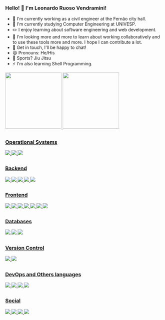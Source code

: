 ### Hello! 👋 I'm Leonardo Ruoso Vendramini!

- 🔭 I'm currently working as a civil engineer at the Fernão city hall.
- 🌱 I'm currently studying Computer Engineering at UNIVESP.
- ✏️ I enjoy learning about software engineering and web development.
- 👯 I'm looking more and more to learn about working collaboratively and to use these tools more and more. I hope I can contribute a lot.
- 💬 Get in touch, I'll be happy to chat!
- 😄 Pronouns: He/His
- 🥋 Sports? Jiu Jitsu
- ⚡ I'm also learning Shell Programming.

<div>
  <a href="https://github.com/leorv">
  <img height="180em" src="https://github-readme-stats.vercel.app/api?username=leorv&show_icons=true&theme=dark&include_all_commits=true&count_private=true"/>
  <img height="180em" src="https://github-readme-stats.vercel.app/api/top-langs/?username=leorv&layout=compact&langs_count=7&theme=dark"/>
</div>
  
##
  ### Operational Systems
  
  <div>
    <img src="https://img.shields.io/badge/Ubuntu-E95420?style=for-the-badge&logo=ubuntu&logoColor=white">
    <img src="https://img.shields.io/badge/Windows-0078D6?style=for-the-badge&logo=windows&logoColor=white">
    <img src="https://img.shields.io/badge/Android-3DDC84?style=for-the-badge&logo=android&logoColor=white">
  </div>
  
  ##
  
  ### Backend
  
<div>
  <img src="https://img.shields.io/badge/.NET-5C2D91?style=for-the-badge&logo=.net&logoColor=white">
  <img src="https://img.shields.io/badge/C%23-239120?style=for-the-badge&logo=c-sharp&logoColor=white">
  <img src="https://img.shields.io/badge/Node.js-43853D?style=for-the-badge&logo=node.js&logoColor=white">
  <img src="https://img.shields.io/badge/Java-ED8B00?style=for-the-badge&logo=java&logoColor=white">
  <img src="https://img.shields.io/badge/Spring-6DB33F?style=for-the-badge&logo=spring&logoColor=white">
  
  
</div>
  
##
  
  ### Frontend
  
  <div>    
    <img src="https://img.shields.io/badge/HTML-239120?style=for-the-badge&logo=html5&logoColor=white">
    <img src="https://img.shields.io/badge/CSS-239120?&style=for-the-badge&logo=css3&logoColor=white">
    <img src="https://img.shields.io/badge/JavaScript-F7DF1E?style=for-the-badge&logo=javascript&logoColor=black">
    <img src="https://img.shields.io/badge/Angular-DD0031?style=for-the-badge&logo=angular&logoColor=white">
    <img src="https://img.shields.io/badge/React-20232A?style=for-the-badge&logo=react&logoColor=61DAFB">
    <img src="https://img.shields.io/badge/TypeScript-007ACC?style=for-the-badge&logo=typescript&logoColor=white">
    <img src="https://img.shields.io/badge/Bootstrap-563D7C?style=for-the-badge&logo=bootstrap&logoColor=white">
  </div>
  
  ##
  
  ### Databases
  
  <div>
    <img src="https://img.shields.io/badge/MySQL-00000F?style=for-the-badge&logo=mysql&logoColor=white">
    <img src="https://img.shields.io/badge/PostgreSQL-316192?style=for-the-badge&logo=postgresql&logoColor=white">
    <img src="https://img.shields.io/badge/Microsoft_SQL_Server-CC2927?style=for-the-badge&logo=microsoft-sql-server&logoColor=white">
  </div>
  
  ##
  
  ### Version Control
  
  <img src="https://img.shields.io/badge/GitHub-100000?style=for-the-badge&logo=github&logoColor=white">
  <img src="https://img.shields.io/badge/Bitbucket-330F63?style=for-the-badge&logo=bitbucket&logoColor=white">
  
  ##
  
  ### DevOps and Others languages
  
  <div>
    <img src="https://img.shields.io/badge/Heroku-430098?style=for-the-badge&logo=heroku&logoColor=white">
    <img src="https://img.shields.io/badge/Netlify-00C7B7?style=for-the-badge&logo=netlify&logoColor=white">
    <img src="https://img.shields.io/badge/IBM_Cloud-563D7C?style=for-the-badge&logo=ibm&logoColor=white">  
    <img src="https://img.shields.io/badge/Shell_Script-121011?style=for-the-badge&logo=gnu-bash&logoColor=white">
  </div>
  
  
  ##
  
  ### Social
  
  <div>
  <a href="https://www.facebook.com/leonardovendramini/">
    <img src="https://img.shields.io/badge/Facebook-1877F2?style=for-the-badge&logo=facebook&logoColor=white">
  </a>
    <a href="https://www.instagram.com/leonardoruosovendramini/">
      <img src="https://img.shields.io/badge/Instagram-E4405F?style=for-the-badge&logo=instagram&logoColor=white">
    </a>
    <a href="https://www.linkedin.com/in/leonardo-ruoso-vendramini-642aaa47/">
      <img src="https://img.shields.io/badge/LinkedIn-0077B5?style=for-the-badge&logo=linkedin&logoColor=white">
    </a>
    <a href="https://www.youtube.com/channel/UCj3V_LZfYLeeWdBImAWddhA">
      <img src="https://img.shields.io/badge/YouTube-FF0000?style=for-the-badge&logo=youtube&logoColor=white">
    </a>
  </div>
